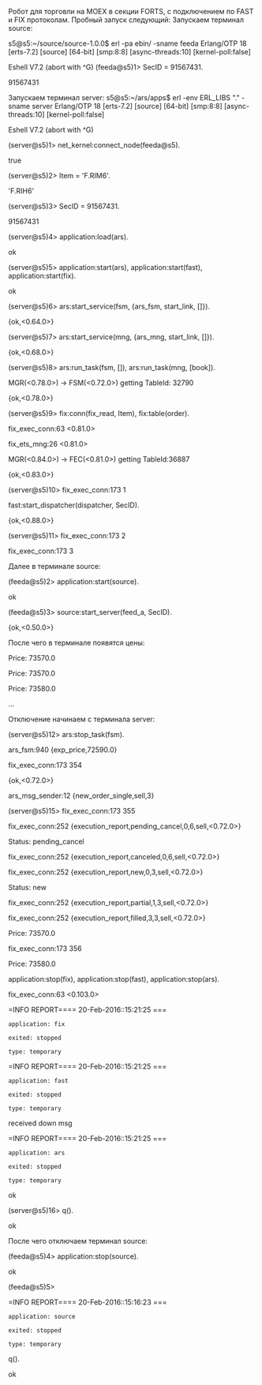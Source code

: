 Робот для торговли на MOEX в секции FORTS, с подключением по FAST и FIX протоколам.
Пробный запуск следующий:
Запускаем терминал source:

s5@s5:~/source/source-1.0.0$ erl -pa ebin/ -sname feeda 
Erlang/OTP 18 [erts-7.2] [source] [64-bit] [smp:8:8] [async-threads:10] [kernel-poll:false] 

Eshell V7.2  (abort with ^G) 
(feeda@s5)1> SecID = 91567431.

91567431

Запускаем терминал server:
s5@s5:~/ars/apps$ erl -env ERL_LIBS "." -sname server 
Erlang/OTP 18 [erts-7.2] [source] [64-bit] [smp:8:8] [async-threads:10] [kernel-poll:false] 

Eshell V7.2  (abort with ^G) 

(server@s5)1> net_kernel:connect_node(feeda@s5). 

true 

(server@s5)2> Item = 'F.RIM6'. 

'F.RIH6' 

(server@s5)3> SecID = 91567431. 

91567431

(server@s5)4> application:load(ars).

ok 

(server@s5)5> application:start(ars), application:start(fast), application:start(fix). 

ok 

(server@s5)6> ars:start_service(fsm, {ars_fsm, start_link, []}). 

{ok,<0.64.0>} 

(server@s5)7> ars:start_service(mng, {ars_mng, start_link, []}). 

{ok,<0.68.0>} 

(server@s5)8> ars:run_task(fsm, []), ars:run_task(mng, [book]). 

MGR(<0.78.0>) -> FSM(<0.72.0>) getting TableId: 32790 

{ok,<0.78.0>} 

(server@s5)9> fix:conn(fix_read, Item), fix:table(order). 

fix_exec_conn:63 <0.81.0> 

fix_ets_mng:26 <0.81.0> 

MGR(<0.84.0>) -> FEC(<0.81.0>) getting TableId:36887 

{ok,<0.83.0>} 

(server@s5)10> fix_exec_conn:173 1 

fast:start_dispatcher(dispatcher, SecID). 

{ok,<0.88.0>} 

(server@s5)11> fix_exec_conn:173 2 

fix_exec_conn:173 3 

Далее в терминале source:

(feeda@s5)2> application:start(source). 

ok 

(feeda@s5)3> source:start_server(feed_a, SecID). 

{ok,<0.50.0>}

После чего в терминале появятся цены:

Price: 73570.0 

Price: 73570.0 

Price: 73580.0 

...

Отключение начинаем с терминала server:

(server@s5)12> ars:stop_task(fsm).

ars_fsm:940 {exp_price,72590.0} 

fix_exec_conn:173 354 

{ok,<0.72.0>} 

ars_msg_sender:12 {new_order_single,sell,3} 

(server@s5)15> fix_exec_conn:173 355 

fix_exec_conn:252 {execution_report,pending_cancel,0,6,sell,<0.72.0>} 

Status: pending_cancel 

fix_exec_conn:252 {execution_report,canceled,0,6,sell,<0.72.0>} 

fix_exec_conn:252 {execution_report,new,0,3,sell,<0.72.0>} 

Status: new 

fix_exec_conn:252 {execution_report,partial,1,3,sell,<0.72.0>} 

fix_exec_conn:252 {execution_report,filled,3,3,sell,<0.72.0>} 

Price: 73570.0 

fix_exec_conn:173 356

Price: 73580.0 

application:stop(fix), application:stop(fast), application:stop(ars). 

fix_exec_conn:63 <0.103.0> 

=INFO REPORT==== 20-Feb-2016::15:21:25 === 

    application: fix 
    
    exited: stopped 
    
    type: temporary 
    

=INFO REPORT==== 20-Feb-2016::15:21:25 === 

    application: fast 
    
    exited: stopped 
    
    type: temporary 
    
received down msg 

=INFO REPORT==== 20-Feb-2016::15:21:25 === 

    application: ars 
    
    exited: stopped 
    
    type: temporary 
    
ok 

(server@s5)16> q(). 

ok 

После чего отключаем терминал source:

(feeda@s5)4> application:stop(source).

ok 

(feeda@s5)5> 

=INFO REPORT==== 20-Feb-2016::15:16:23 === 

    application: source 
    
    exited: stopped 
    
    type: temporary 
    
q(). 

ok 
 
